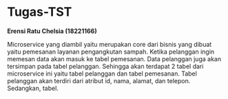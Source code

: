 # Tugas-TST

**Erensi Ratu Chelsia (18221166)**

Microservice yang diambil yaitu merupakan core dari bisnis yang dibuat yaitu pemesanan layanan pengangkutan sampah. 
Ketika pelanggan ingin memesan data akan masuk ke tabel pemesanan. 
Data pelanggan juga akan tersimpan pada tabel pelanggan. 
Sehingga akan terdapat 2 tabel dari microservice ini yaitu tabel pelanggan dan tabel pemesanan.
Tabel pelanggan akan terdiri dari atribut id, nama, alamat, dan telepon. Sedangkan, tabel.
